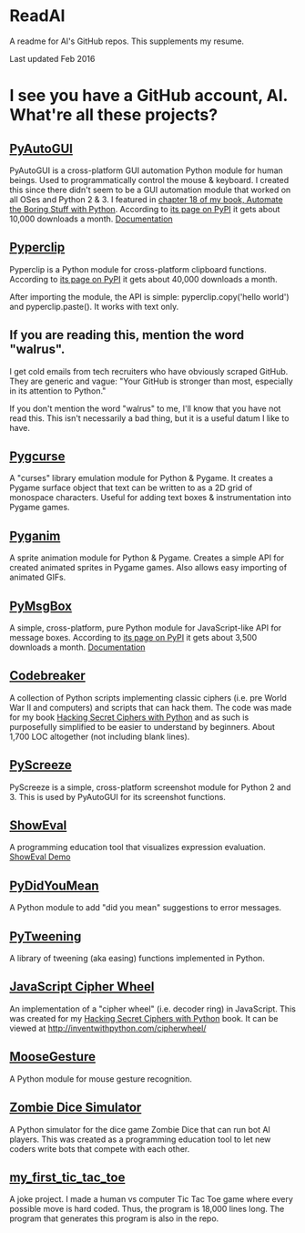 # ReadAl
A readme for Al's GitHub repos. This supplements my resume.

Last updated Feb 2016

# I see you have a GitHub account, Al. What're all these projects?

## [PyAutoGUI]( https://github.com/asweigart/pyautogui)

PyAutoGUI is a cross-platform GUI automation Python module for human beings. Used to programmatically control the mouse & keyboard. I created this since there didn't seem to be a GUI automation module that worked on all OSes and Python 2 & 3. I featured in [chapter 18 of my book, Automate the Boring Stuff with Python](https://automatetheboringstuff.com/). According to [its page on PyPI](https://pypi.python.org/pypi/PyAutoGUI) it gets about 10,000 downloads a month. [Documentation](https://pyautogui.readthedocs.org/en/latest/)

## [Pyperclip](https://github.com/asweigart/pyperclip)

Pyperclip is a Python module for cross-platform clipboard functions. According to [its page on PyPI](https://pypi.python.org/pypi/pyperclip) it gets about 40,000 downloads a month.

After importing the module, the API is simple: pyperclip.copy('hello world') and pyperclip.paste(). It works with text only.

## If you are reading this, mention the word "walrus".

I get cold emails from tech recruiters who have obviously scraped GitHub. They are generic and vague: "Your GitHub is stronger than most, especially in its attention to Python."

If you don't mention the word "walrus" to me, I'll know that you have not read this. This isn't necessarily a bad thing, but it is a useful datum I like to have.

## [Pygcurse](https://github.com/asweigart/pygcurse)

A "curses" library emulation module for Python & Pygame. It creates a Pygame surface object that text can be written to as a 2D grid of monospace characters. Useful for adding text boxes & instrumentation into Pygame games.

## [Pyganim](https://github.com/asweigart/pyganim)

A sprite animation module for Python & Pygame. Creates a simple API for created animated sprites in Pygame games. Also allows easy importing of animated GIFs.

## [PyMsgBox](https://github.com/asweigart/PyMsgBox)

A simple, cross-platform, pure Python module for JavaScript-like API for message boxes. According to [its page on PyPI](https://pymsgbox.readthedocs.org/en/latest/) it gets about 3,500 downloads a month. [Documentation](https://pymsgbox.readthedocs.org/en/latest/)

## [Codebreaker](https://github.com/asweigart/codebreaker)

A collection of Python scripts implementing classic ciphers (i.e. pre World War II and computers) and scripts that can hack them. The code was made for my book [Hacking Secret Ciphers with Python](https://inventwithpython.com/hacking) and as such is purposefully simplified to be easier to understand by beginners. About 1,700 LOC altogether (not including blank lines).

## [PyScreeze](https://github.com/asweigart/pyscreeze)

PyScreeze is a simple, cross-platform screenshot module for Python 2 and 3. This is used by PyAutoGUI for its screenshot functions.

## [ShowEval](https://github.com/asweigart/showeval)

A programming education tool that visualizes expression evaluation. [ShowEval Demo](http://inventwithpython.com/showeval/)

## [PyDidYouMean](https://github.com/asweigart/pydidyoumean)

A Python module to add "did you mean" suggestions to error messages.

## [PyTweening](https://github.com/asweigart/pytweening)

A library of tweening (aka easing) functions implemented in Python.

## [JavaScript Cipher Wheel](https://github.com/asweigart/javascriptcipherwheel)

An implementation of a "cipher wheel" (i.e. decoder ring) in JavaScript. This was created for my [Hacking Secret Ciphers with Python](https://inventwithpython.com/hacking) book. It can be viewed at http://inventwithpython.com/cipherwheel/


## [MooseGesture](https://github.com/asweigart/moosegesture)

A Python module for mouse gesture recognition.

## [Zombie Dice Simulator](https://github.com/asweigart/zombiedice)

A Python simulator for the dice game Zombie Dice that can run bot AI players. This was created as a programming education tool to let new coders write bots that compete with each other.

## [my_first_tic_tac_toe](https://github.com/asweigart/my_first_tic_tac_toe)

A joke project. I made a human vs computer Tic Tac Toe game where every possible move is hard coded. Thus, the program is 18,000 lines long. The program that generates this program is also in the repo.
